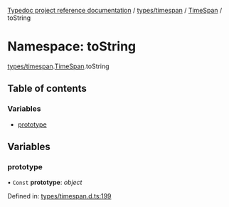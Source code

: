 [Typedoc project reference documentation](../README.md) / [types/timespan](types_timespan.md) / [TimeSpan](types_timespan.timespan.md) / toString

# Namespace: toString

[types/timespan](types_timespan.md).[TimeSpan](types_timespan.timespan.md).toString

## Table of contents

### Variables

- [prototype](types_timespan.timespan.tostring.md#prototype)

## Variables

### prototype

• `Const` **prototype**: *object*

Defined in: [types/timespan.d.ts:199](https://github.com/DocuWare/REST-Sample-TS/blob/6171aa8/src/types/timespan.d.ts#L199)

